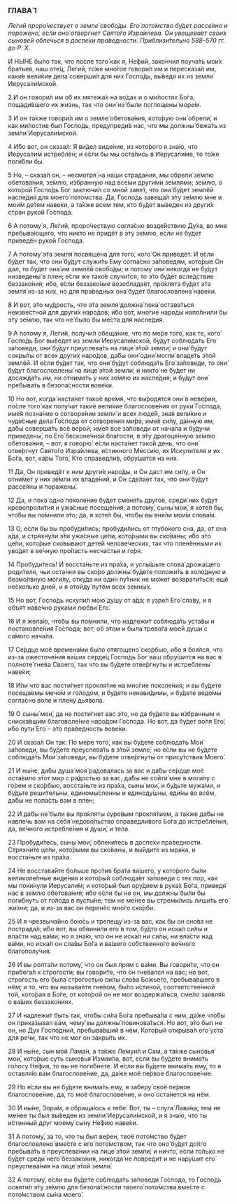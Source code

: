 ### ГЛАВА́ 1

_Ле́гий проро́чествует о земле́ свобо́ды. Его́ пото́мство бу́дет рассе́яно и поражено́, е́сли оно́ отве́ргнет Свято́го Изра́илева. Он увещева́ет свои́х сынове́й обле́чься в доспе́хи пра́ведности. Приблизи́тельно 588–570 гг. до Р. Х._

И НЫ́НЕ бы́ло так, что по́сле того́ как я, Не́фий, зако́нчил поуча́ть мои́х бра́тьев, наш оте́ц, Ле́гий, то́же мно́гое говори́л им и пересказа́л им, каки́е вели́кие дела́ соверши́л для них Госпо́дь, вы́ведя их из земли́ Иерусали́мской.

2 И он говори́л им об их мятежа́х на во́дах и о ми́лостях Бо́га, пощади́вшего их жизнь, так что они́ не́ были поглощены́ море́м.

3 И он та́кже говори́л им о земле́ обетова́ния, кото́рую они́ обрели́, и как ми́лостив был Госпо́дь, предупреди́в нас, что мы должны́ бежа́ть из земли́ Иерусали́мской.

4 И́бо вот, он сказа́л: Я ви́дел виде́ние, из кото́рого я зна́ю, что Иерусали́м истреблён; и е́сли бы мы оста́лись в Иерусали́ме, то то́же поги́бли бы.

5 Но, – сказа́л он, – несмотря́ на на́ши страда́ния, мы обрели́ зе́млю обетова́ния, зе́млю, и́збранную над все́ми други́ми зе́млями; зе́млю, о кото́рой Госпо́дь Бог заключи́л со мной заве́т, что она́ бу́дет землёй насле́дия для моего́ пото́мства. Да, Госпо́дь завеща́л э́ту зе́млю мне и мои́м де́тям наве́ки, а та́кже всем тем, кто бу́дет вы́веден из други́х стран руко́й Го́спода.

6 А потому́ я, Ле́гий, проро́чествую согла́сно возде́йствию Ду́ха, во мне пребыва́ющего, что никто́ не придёт в э́ту зе́млю, е́сли не бу́дет приведён руко́й Го́спода.

7 А потому́ э́та земля́ посвящена́ для того́, кого́ Он приведёт. И е́сли бу́дет так, что они́ бу́дут служи́ть Ему́ согла́сно за́поведям, кото́рые Он дал, то бу́дет она́ им землёй свобо́ды; и потому́ они́ никогда́ не бу́дут низведены́ в плен; е́сли же тако́е случи́тся, то э́то бу́дет всле́дствие беззако́ния; и́бо, е́сли беззако́ние возоблада́ет, про́клята бу́дет э́та земля́ из-за них, но для пра́ведных она́ бу́дет благословлена́ наве́ки.

8 И вот, э́то му́дрость, что э́та земля́ должна́ пока́ остава́ться неизве́стной для други́х наро́дов; и́бо вот, мно́гие наро́ды напо́лнили бы э́ту зе́млю, так что не́ было бы ме́ста для насле́дия.

9 А потому́ я, Ле́гий, получи́л обеща́ние, что по ме́ре того́, как те, кого́ Госпо́дь Бог вы́ведет из земли́ Иерусали́мской, бу́дут соблюда́ть Его́ за́поведи, они́ бу́дут преуспева́ть на лице́ э́той земли́; и они́ бу́дут сокры́ты от всех други́х наро́дов, да́бы они́ одни́ могли́ владе́ть э́той землёй. И е́сли бу́дет так, что они́ бу́дут соблюда́ть Его́ за́поведи, то они́ бу́дут благословлены́ на лице́ э́той земли́; и никто́ не бу́дет ни досажда́ть им, ни отнима́ть у них зе́млю их насле́дия; и бу́дут они́ пребыва́ть в безопа́сности вове́ки.

10 Но вот, когда́ наста́нет тако́е вре́мя, что вы́родятся они́ в неве́рии, по́сле того́ как полу́чат таки́е вели́кие благослове́ния от руки́ Го́спода, име́я позна́ние о сотворе́нии земли́ и всех люде́й, зна́я вели́кие и чуде́сные дела́ Го́спода от сотворе́ния ми́ра; име́я си́лу, да́нную им, да́бы соверша́ть всё ве́рой; име́я все за́поведи от нача́ла и бу́дучи приведены́, по Его́ бесконе́чной бла́гости, в э́ту драгоце́нную зе́млю обетова́ния, – вот, я говорю́: е́сли наста́нет тако́й день, что они́ отве́ргнут Свято́го Изра́илева, и́стинного Месси́ю, их Искупи́теля и их Бо́га, вот, ка́ры Того́, Кто справедли́в, обру́шатся на них.

11 Да, Он приведёт к ним други́е наро́ды, и Он даст им си́лу, и Он отни́мет у них зе́мли их владе́ний, и Он сде́лает так, что они́ бу́дут рассе́яны и поражены́.

12 Да, и пока́ одно́ поколе́ние бу́дет сменя́ть друго́е, среди́ них бу́дут кровопроли́тия и ужа́сные посеще́ния; а потому́, сыны́ мои́, я хоте́л бы, что́бы вы по́мнили э́то; да, я хоте́л бы, что́бы вы вня́ли мои́м слова́м.

13 О, е́сли бы вы пробуди́лись; пробуди́лись от глубо́кого сна, да, от сна а́да, и стряхну́ли э́ти ужа́сные це́пи, кото́рыми вы ско́ваны; и́бо э́то це́пи, кото́рые ско́вывают дете́й челове́ческих, так что пленёнными их уво́дят в ве́чную про́пасть несча́стья и го́ря.

14 Пробуди́тесь! И восста́ньте из пра́ха, и услы́шьте слова́ дрожа́щего роди́теля, чьи оста́нки вы ско́ро должны́ бу́дете положи́ть в холо́дную и безмо́лвную моги́лу, отку́да ни оди́н пу́тник не мо́жет возврати́ться; ещё не́сколько дней, и я отойду́ путём всех земны́х.

15 Но вот, Госпо́дь искупи́л мою́ ду́шу от а́да; я узре́л Его́ сла́ву, и я объя́т наве́чно рука́ми любви́ Его́.

16 И я жела́ю, что́бы вы по́мнили, что надлежи́т соблюда́ть уста́вы и постановле́ния Го́спода; вот, об э́том и была́ трево́га мое́й души́ с са́мого нача́ла.

17 Се́рдце моё времена́ми бы́ло отягощено́ ско́рбью, и́бо я боя́лся, что из-за ожесточе́ния ва́ших серде́ц Госпо́дь Бог ваш обру́шится на вас в полноте́ гне́ва Своего́, так что вы бу́дете отве́ргнуты и истреблены́ наве́ки;

18 И́ли что вас пости́гнет прокля́тие на мно́гие поколе́ния; и вы бу́дете посеща́емы мечо́м и го́лодом, и бу́дете ненави́димы, и бу́дете ведо́мы согла́сно во́ле и пле́ну дья́вола.

19 О сыны́ мои́, да не пости́гнет вас э́то, но да бу́дете вы и́збранным и сниска́вшим благоволе́ние наро́дом Го́спода. Но вот, да бу́дет во́ля Его́; и́бо пути́ Его́ – э́то пра́ведность вове́ки.

20 И сказа́л Он так: По ме́ре того́, как вы бу́дете соблюда́ть Мои́ за́поведи, вы бу́дете преуспева́ть в э́той земле́; но е́сли вы не бу́дете соблюда́ть Мои́ за́поведи, вы бу́дете отве́ргнуты от прису́тствия Моего́.

21 И ны́не, да́бы душа́ моя́ ра́довалась за вас и да́бы се́рдце моё оста́вило э́тот мир с ра́достью за вас, да́бы не сойти́ мне в моги́лу с го́рем и ско́рбью, восста́ньте из пра́ха, сыны́ мои́, и бу́дьте мужа́ми, и бу́дьте реши́тельны, единомы́сленны и единоду́шны, еди́ны во всём, да́бы не попа́сть вам в плен;

22 И да́бы не́ были вы про́кляты суро́вым прокля́тием, а та́кже да́бы не навле́чь вам на себя́ недово́льство справедли́вого Бо́га до истребле́ния, да, ве́чного истребле́ния и души́, и те́ла.

23 Пробуди́тесь, сыны́ мои́; облеки́тесь в доспе́хи пра́ведности. Стряхни́те це́пи, кото́рыми вы ско́ваны, и вы́йдите из мра́ка, и восста́ньте из пра́ха.

24 Не восстава́йте бо́льше про́тив бра́та ва́шего, у кото́рого бы́ли великоле́пные виде́ния и кото́рый соблюда́ет за́поведи с тех пор, как мы поки́нули Иерусали́м; и кото́рый был ору́дием в рука́х Бо́га, приведя́ нас в зе́млю обетова́ния; и́бо е́сли бы не он, мы должны́ бы́ли бы поги́бнуть от го́лода в пусты́не; тем не ме́нее вы стреми́лись лиши́ть его́ жи́зни; да, и из-за вас он перенёс мно́го ско́рби.

25 И я чрезвыча́йно бою́сь и трепещу́ из-за вас, как бы он сно́ва не пострада́л; и́бо вот, вы обвини́ли его́ в том, бу́дто он иска́л си́лы и вла́сти над ва́ми; но я зна́ю, что он не иска́л ни си́лы, ни вла́сти над ва́ми, но иска́л он сла́вы Бо́га и ва́шего со́бственного ве́чного благополу́чия.

26 И вы ропта́ли потому́, что он был прям с ва́ми. Вы говори́те, что он прибега́л к стро́гости; вы говори́те, что он гне́вался на вас; но вот, стро́гость его́ была́ стро́гостью си́лы сло́ва Бо́жьего, пребыва́вшего в нём; и то, что вы называ́ете гне́вом, бы́ло и́стиной, соответстве́нной той, кото́рая в Бо́ге, от кото́рой он не мог воздержа́ться, сме́ло заявля́я о ва́ших беззако́ниях.

27 И надлежи́т быть так, что́бы си́ла Бо́га пребыва́ла с ним, да́же что́бы он прика́зывал вам, чему́ вы должны́ повинова́ться. Но вот, э́то был не он, но Дух Госпо́дний, пребыва́вший в нём, Кото́рый открыва́л его́ уста́ для ре́чи, так что не мог он закры́ть их.

28 И ны́не, сын мой Лама́н, а та́кже Лемуи́л и Сам, а та́кже сыновья́ мои́, кото́рые суть сыновья́ Измаи́ла, вот, е́сли вы бу́дете внима́ть го́лосу Не́фия, то вы не поги́бнете. И е́сли вы бу́дете внима́ть ему́, то я оставля́ю вам благослове́ние, да, да́же моё пе́рвое благослове́ние.

29 Но е́сли вы не бу́дете внима́ть ему, я заберу́ своё пе́рвое благослове́ние, да, то моё благослове́ние, и оно́ оста́нется на нём.

30 И ны́не, Зора́м, я обраща́юсь к тебе́: Вот, ты – слуга́ Лава́на; тем не ме́нее ты был вы́веден из земли́ Иерусали́мской, и я зна́ю, что ты и́стинный друг моему́ сы́ну Не́фию наве́ки.

31 А потому́, за то, что ты был ве́рен, твоё пото́мство бу́дет благословлено́ вме́сте с его́ пото́мством, так что оно́ бу́дет до́лго пребыва́ть в преуспева́нии на лице́ э́той земли́; и ничто́, е́сли то́лько не бу́дет среди́ него́ беззако́ния, никогда́ не повреди́т и не нару́шит его́ преуспева́ния на лице́ э́той земли́.

32 А потому́, е́сли вы бу́дете соблюда́ть за́поведи Го́спода, то Госпо́дь освяти́л э́ту зе́млю для безопа́сности твоего́ пото́мства вме́сте с пото́мством сы́на моего́.
